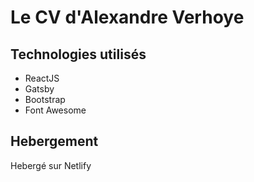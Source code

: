 # Le CV d'Alexandre Verhoye

## Technologies utilisés

* ReactJS
* Gatsby
* Bootstrap
* Font Awesome

## Hebergement

Hebergé sur Netlify
